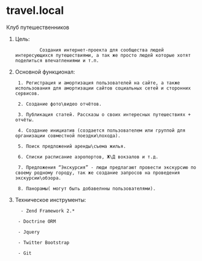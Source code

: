 travel.local
============

Клуб путешественников

1. Цель:

                Создания интернет-проекта для сообщества людей интересующихся путешествиями, а так же просто людей которые хотят поделиться впечатлениями и т.п.

2. Основной функционал:

        1. Регистрация и амортизация пользователей на сайте, а также использования для амортизации сайтов социальных сетей и сторонних сервисов.

        2. Создание фото\видео отчётов.

        3. Публикация статей. Рассказы о своих интересных путешествиях + отчёты.

        4. Создание инициатив (создается пользователем или группой для организации совместной поездки\похода).

        5. Поиск предложений аренды\съема жилья.

        6. Списки расписание аэропортов, Ж\Д вокзалов и т.д.

        7. Предложения “Экскурсия” - люди предлагают провести экскурсию по своему родному городу, так же создание запросов на проведения экскурсии\обзора.

        8. Панорамы( могут быть добавелнны пользователями).

3. Техническое инструменты:

         - Zend Framework 2.*

        - Doctrine ORM

        - Jquery

        - Twitter Bootstrap

        - Git
